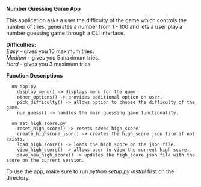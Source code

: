 **Number Guessing Game App**  
  
This application asks a user the difficulty of the game which controls the number of tries, generates a number from 1 - 100 and lets a user play a number guessing game through a CLI interface.  
  
**Difficulties:**  
  _Easy_ - gives you 10 maximum tries.  
  _Medium_ - gives you 5 maximum tries.  
  _Hard_ - gives you 3 maximum tries.  

**Function Descriptions**  
```
  on app.py  
    display_menu() -> displays menu for the game.  
    other_options() -> provides additional option on user.  
    pick_difficulty() -> allows option to choose the difficulty of the game.  
    num_guess() -> handles the main guessing game functionality.  

  on set_high_score.py  
    reset_high_score() -> resets saved high_score  
    create_highscore_json() -> creates the high_score json file if not exists.	  
    load_high_score() -> loads the high_score on the json file.  
    view_high_score() -> allows user to view the current high score.  
    save_new_high_score() -> updates the high_score json file with the score on the current session.
```
  
To use the app, make sure to run _python setup.py install_ first on the directory.
